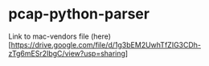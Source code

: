 # pcap-python-parser

Link to mac-vendors file (here)[https://drive.google.com/file/d/1g3bEM2UwhTfZIG3CDh-zTg6mESr2IbgC/view?usp=sharing]
